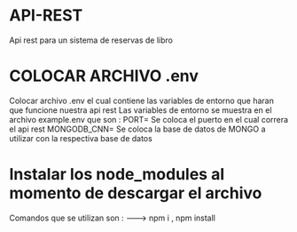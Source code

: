 # API-REST
Api rest para un sistema de reservas de libro
# COLOCAR ARCHIVO .env 
Colocar archivo .env el cual contiene las variables de entorno que haran que funcione nuestra api rest
Las variables de entorno se muestra en el archivo example.env que son :
PORT= Se coloca el puerto en el cual correra el api rest
MONGODB_CNN= Se coloca la base de datos de MONGO a utilizar con la respectiva base de datos
# Instalar los node_modules al momento de descargar el archivo
Comandos que se utilizan son : ---> npm i , npm install
